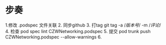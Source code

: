 #  步奏

1.修改 .podspec 文件关联
2. 同步github
3. 打tag git tag -a /*版本号*/ -m /*评论*/ 
4. 检查 pod spec lint CZWNetworking.podspec
5. 提交 pod trunk push CZWNetworking.podspec --allow-warnings
6.

